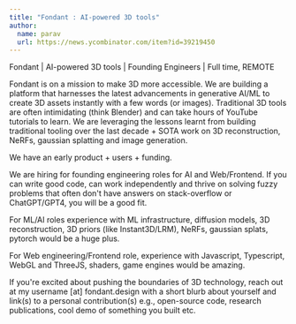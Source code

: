 ```yaml
---
title: "Fondant : AI-powered 3D tools"
author:
  name: parav
  url: https://news.ycombinator.com/item?id=39219450
---
```

Fondant | AI-powered 3D tools | Founding Engineers | Full time, REMOTE

Fondant is on a mission to make 3D more accessible. We are building a platform that harnesses the latest advancements in generative AI&#x2F;ML to create 3D assets instantly with a few words (or images). Traditional 3D tools are often intimidating (think Blender) and can take hours of YouTube tutorials to learn. We are leveraging the lessons learnt from building traditional tooling over the last decade + SOTA work on 3D reconstruction, NeRFs, gaussian splatting and image generation.

We have an early product + users + funding.

We are hiring for founding engineering roles for AI and Web&#x2F;Frontend. If you can write good code, can work independently and thrive on solving fuzzy problems that often don&#x27;t have answers on stack-overflow or ChatGPT&#x2F;GPT4, you will be a good fit.

For ML&#x2F;AI roles experience with ML infrastructure, diffusion models, 3D reconstruction, 3D priors (like Instant3D&#x2F;LRM), NeRFs, gaussian splats, pytorch would be a huge plus.

For Web engineering&#x2F;Frontend role, experience with Javascript, Typescript, WebGL and ThreeJS, shaders, game engines would be amazing.

If you&#x27;re excited about pushing the boundaries of 3D technology, reach out at my username [at] fondant.design with a short blurb about yourself and link(s) to a personal contribution(s) e.g., open-source code, research publications, cool demo of something you built etc.
